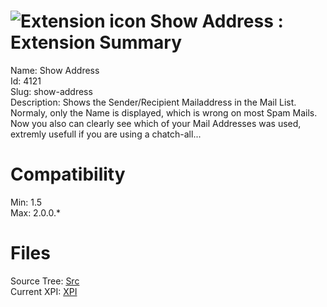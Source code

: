# ![Extension icon](https://addons.thunderbird.net/static/img/addon-icons/default-64.png) Show Address : Extension Summary

Name: Show Address  
Id: 4121  
Slug: show-address  
Description: Shows the Sender/Recipient Mailaddress in the Mail List. Normaly, only the Name is displayed, which is wrong on most Spam Mails. Now you also can clearly see which of your Mail Addresses was used, extremly usefull if you are using a chatch-all...
  

# Compatibility
Min: 1.5  
Max: 2.0.0.*  

# Files

Source Tree: [Src](C:/Dev/Thunderbird/ThunderKdB/xall/xOther/4121-show-address/src)  
Current XPI: [XPI](C:/Dev/Thunderbird/ThunderKdB/xall/xOther/4121-show-address/xpi)  



